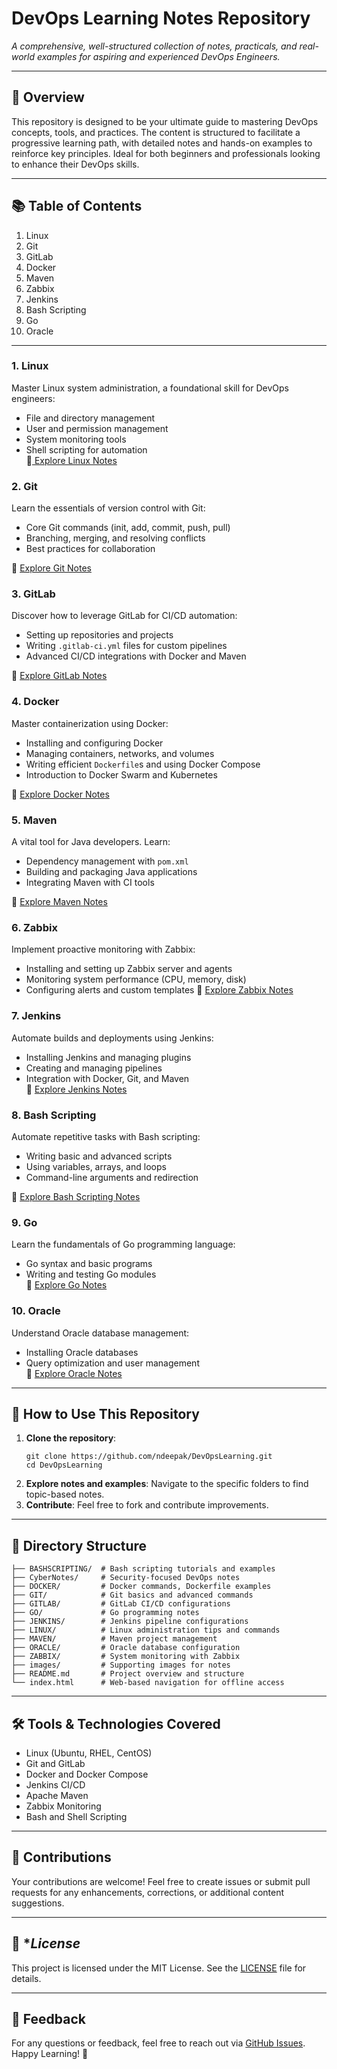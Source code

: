 # DevOps Learning Notes Repository
_A comprehensive, well-structured collection of notes, practicals, and real-world examples for aspiring and experienced DevOps Engineers._

---
## 🌟 Overview
This repository is designed to be your ultimate guide to mastering DevOps concepts, tools, and practices. The content is structured to facilitate a progressive learning path, with detailed notes and hands-on examples to reinforce key principles. Ideal for both beginners and professionals looking to enhance their DevOps skills.

---
## 📚 Table of Contents
1. Linux
2. Git
3. GitLab
4. Docker
5. Maven
6. Zabbix
7. Jenkins
8. Bash Scripting
9. Go
10. Oracle
---
### 1. **Linux**
Master Linux system administration, a foundational skill for DevOps engineers:
- File and directory management
- User and permission management
- System monitoring tools    
- Shell scripting for automation   
🔗[ Explore Linux Notes](./LINUX)
### 2. **Git**
Learn the essentials of version control with Git:
- Core Git commands (init, add, commit, push, pull)    
- Branching, merging, and resolving conflicts    
- Best practices for collaboration    

🔗 [Explore Git Notes](./GIT)
### 3. **GitLab**
Discover how to leverage GitLab for CI/CD automation:
- Setting up repositories and projects    
- Writing `.gitlab-ci.yml` files for custom pipelines    
- Advanced CI/CD integrations with Docker and Maven    

🔗 [Explore GitLab Notes](./GIT)
### 4. **Docker**
Master containerization using Docker:
- Installing and configuring Docker    
- Managing containers, networks, and volumes    
- Writing efficient `Dockerfile`s and using Docker Compose    
- Introduction to Docker Swarm and Kubernetes    

🔗 [Explore Docker Notes](./DOCKER)
### 5. **Maven**
A vital tool for Java developers. Learn:
- Dependency management with `pom.xml`    
- Building and packaging Java applications    
- Integrating Maven with CI tools    

🔗 [Explore Maven Notes](./MAVEN)
### 6. **Zabbix**
Implement proactive monitoring with Zabbix:
- Installing and setting up Zabbix server and agents    
- Monitoring system performance (CPU, memory, disk)    
- Configuring alerts and custom templates
🔗 [Explore Zabbix Notes](./ZABBIX)
### 7. **Jenkins**
Automate builds and deployments using Jenkins:
- Installing Jenkins and managing plugins    
- Creating and managing pipelines    
- Integration with Docker, Git, and Maven    
🔗 [Explore Jenkins Notes](./JENKINS)
### 8. **Bash Scripting**
Automate repetitive tasks with Bash scripting:
- Writing basic and advanced scripts    
- Using variables, arrays, and loops    
- Command-line arguments and redirection  

🔗 [Explore Bash Scripting Notes](./BASHSCRIPTING)
### 9. **Go**
Learn the fundamentals of Go programming language:
- Go syntax and basic programs    
- Writing and testing Go modules    
🔗 [Explore Go Notes](./GO)
### 10. **Oracle**
Understand Oracle database management:
- Installing Oracle databases    
- Query optimization and user management    
🔗 [Explore Oracle Notes](./ORACLE)

---

## 🔧 **How to Use This Repository**
1. **Clone the repository**:    
    ```
    git clone https://github.com/ndeepak/DevOpsLearning.git
    cd DevOpsLearning
    ```
2. **Explore notes and examples**: Navigate to the specific folders to find topic-based notes.    
3. **Contribute**: Feel free to fork and contribute improvements.    

---
## 📂 **Directory Structure**
```
├── BASHSCRIPTING/  # Bash scripting tutorials and examples
├── CyberNotes/     # Security-focused DevOps notes
├── DOCKER/         # Docker commands, Dockerfile examples
├── GIT/            # Git basics and advanced commands
├── GITLAB/         # GitLab CI/CD configurations
├── GO/             # Go programming notes
├── JENKINS/        # Jenkins pipeline configurations
├── LINUX/          # Linux administration tips and commands
├── MAVEN/          # Maven project management
├── ORACLE/         # Oracle database configuration
├── ZABBIX/         # System monitoring with Zabbix
├── images/         # Supporting images for notes
├── README.md       # Project overview and structure
└── index.html      # Web-based navigation for offline access
```

---
## 🛠️ **Tools & Technologies Covered**
- Linux (Ubuntu, RHEL, CentOS)    
- Git and GitLab    
- Docker and Docker Compose    
- Jenkins CI/CD    
- Apache Maven    
- Zabbix Monitoring    
- Bash and Shell Scripting  

---
## 📢 **Contributions**
Your contributions are welcome! Feel free to create issues or submit pull requests for any enhancements, corrections, or additional content suggestions.

---

## 📜 **License*
This project is licensed under the MIT License. See the [LICENSE](./LICENSE) file for details.

---
## 💬 **Feedback**
For any questions or feedback, feel free to reach out via [GitHub Issues](https://github.com/ndeepak/DevOpsLearning/issues).
Happy Learning! 🚀